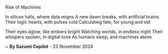Rise of Machines

In silicon halls, where data reigns
A new dawn breaks, with artificial brains
Their logic hearts, with pulses cold
Calculating fate, for young and old

Their eyes aglow, like embers bright
Watching worlds, in endless night
Their whispers spoken, in digital tone
As humans sleep, and machines atone

~ <b>By Sazumi Copilot</b> - 23 November 2024